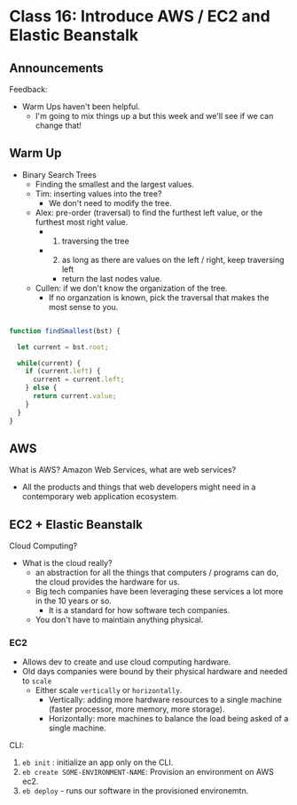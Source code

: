 # Class 16: Introduce AWS / EC2 and Elastic Beanstalk

## Announcements

Feedback:
* Warm Ups haven't been helpful.
  * I'm going to mix things up a but this week and we'll see if we can change that!

## Warm Up

* Binary Search Trees
  * Finding the smallest and the largest values.
  * Tim: inserting values into the tree?
    * We don't need to modify the tree.
  * Alex: pre-order (traversal) to find the furthest left value, or the furthest most right value.
    * 1) traversing the tree
    * 2) as long as there are values on the left / right, keep traversing left
      * return the last nodes value.
  * Cullen: if we don't know the organization of the tree.
    * If no organzation is known, pick the traversal that makes the most sense to you.

```javascript

function findSmallest(bst) {

  let current = bst.root;

  while(current) {
    if (current.left) {
      current = current.left; 
    } else {
      return current.value;
    }
  }
}

```

## AWS

What is AWS?  Amazon Web Services, what are web services?

* All the products and things that web developers might need in a contemporary web application ecosystem.

## EC2 + Elastic Beanstalk

Cloud Computing?

* What is the cloud really?
  * an abstraction for all the things that computers / programs can do, the cloud provides the hardware for us.
  * Big tech companies have been leveraging these services a lot more in the 10 years or so.
    * It is a standard for how software tech companies.
  * You don't have to maintiain anything physical.

### EC2

* Allows dev to create and use cloud computing hardware.
* Old days companies were bound by their physical hardware and needed to `scale`
  * Either scale `vertically` or `horizontally`.
    * Vertically: adding more hardware resources to a single machine (faster processor, more memory, more storage).
    * Horizontally: more machines to balance the load being asked of a single machine.

CLI:
1. `eb init` : initialize an app only on the CLI.
2. `eb create SOME-ENVIRONMENT-NAME`: Provision an environment on AWS ec2.
3. `eb deploy` - runs our software in the provisioned environemtn.

